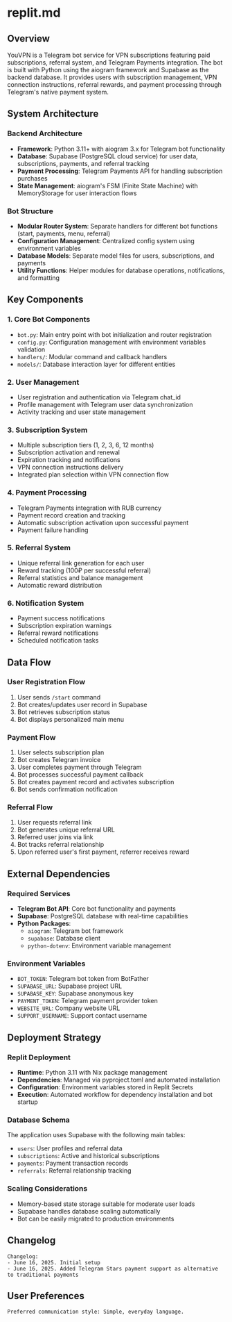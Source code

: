 # replit.md

## Overview

YouVPN is a Telegram bot service for VPN subscriptions featuring paid subscriptions, referral system, and Telegram Payments integration. The bot is built with Python using the aiogram framework and Supabase as the backend database. It provides users with subscription management, VPN connection instructions, referral rewards, and payment processing through Telegram's native payment system.

## System Architecture

### Backend Architecture
- **Framework**: Python 3.11+ with aiogram 3.x for Telegram bot functionality
- **Database**: Supabase (PostgreSQL cloud service) for user data, subscriptions, payments, and referral tracking
- **Payment Processing**: Telegram Payments API for handling subscription purchases
- **State Management**: aiogram's FSM (Finite State Machine) with MemoryStorage for user interaction flows

### Bot Structure
- **Modular Router System**: Separate handlers for different bot functions (start, payments, menu, referral)
- **Configuration Management**: Centralized config system using environment variables
- **Database Models**: Separate model files for users, subscriptions, and payments
- **Utility Functions**: Helper modules for database operations, notifications, and formatting

## Key Components

### 1. Core Bot Components
- `bot.py`: Main entry point with bot initialization and router registration
- `config.py`: Configuration management with environment variables validation
- `handlers/`: Modular command and callback handlers
- `models/`: Database interaction layer for different entities

### 2. User Management
- User registration and authentication via Telegram chat_id
- Profile management with Telegram user data synchronization
- Activity tracking and user state management

### 3. Subscription System
- Multiple subscription tiers (1, 2, 3, 6, 12 months)
- Subscription activation and renewal
- Expiration tracking and notifications
- VPN connection instructions delivery
- Integrated plan selection within VPN connection flow

### 4. Payment Processing
- Telegram Payments integration with RUB currency
- Payment record creation and tracking
- Automatic subscription activation upon successful payment
- Payment failure handling

### 5. Referral System
- Unique referral link generation for each user
- Reward tracking (100₽ per successful referral)
- Referral statistics and balance management
- Automatic reward distribution

### 6. Notification System
- Payment success notifications
- Subscription expiration warnings
- Referral reward notifications
- Scheduled notification tasks

## Data Flow

### User Registration Flow
1. User sends `/start` command
2. Bot creates/updates user record in Supabase
3. Bot retrieves subscription status
4. Bot displays personalized main menu

### Payment Flow
1. User selects subscription plan
2. Bot creates Telegram invoice
3. User completes payment through Telegram
4. Bot processes successful payment callback
5. Bot creates payment record and activates subscription
6. Bot sends confirmation notification

### Referral Flow
1. User requests referral link
2. Bot generates unique referral URL
3. Referred user joins via link
4. Bot tracks referral relationship
5. Upon referred user's first payment, referrer receives reward

## External Dependencies

### Required Services
- **Telegram Bot API**: Core bot functionality and payments
- **Supabase**: PostgreSQL database with real-time capabilities
- **Python Packages**:
  - `aiogram`: Telegram bot framework
  - `supabase`: Database client
  - `python-dotenv`: Environment variable management

### Environment Variables
- `BOT_TOKEN`: Telegram bot token from BotFather
- `SUPABASE_URL`: Supabase project URL
- `SUPABASE_KEY`: Supabase anonymous key
- `PAYMENT_TOKEN`: Telegram payment provider token
- `WEBSITE_URL`: Company website URL
- `SUPPORT_USERNAME`: Support contact username

## Deployment Strategy

### Replit Deployment
- **Runtime**: Python 3.11 with Nix package management
- **Dependencies**: Managed via pyproject.toml and automated installation
- **Configuration**: Environment variables stored in Replit Secrets
- **Execution**: Automated workflow for dependency installation and bot startup

### Database Schema
The application uses Supabase with the following main tables:
- `users`: User profiles and referral data
- `subscriptions`: Active and historical subscriptions
- `payments`: Payment transaction records
- `referrals`: Referral relationship tracking

### Scaling Considerations
- Memory-based state storage suitable for moderate user loads
- Supabase handles database scaling automatically
- Bot can be easily migrated to production environments

## Changelog

```
Changelog:
- June 16, 2025. Initial setup
- June 16, 2025. Added Telegram Stars payment support as alternative to traditional payments
```

## User Preferences

```
Preferred communication style: Simple, everyday language.
```